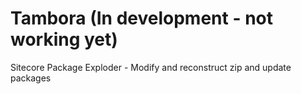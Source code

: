 # Tambora (In development - not working yet)

Sitecore Package Exploder - Modify and reconstruct zip and update packages
